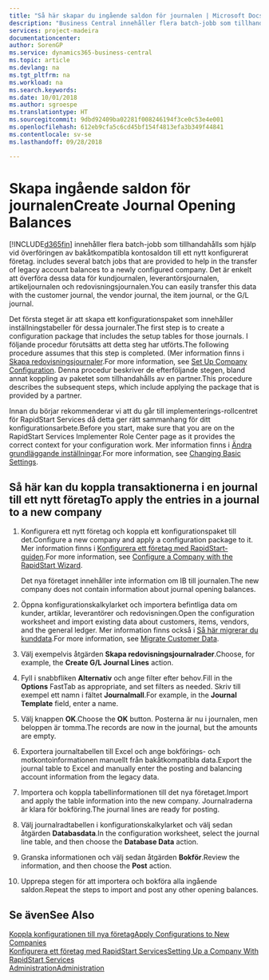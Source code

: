 ```yaml
---
title: "Så här skapar du ingående saldon för journalen | Microsoft Docs"
description: "Business Central innehåller flera batch-jobb som tillhandahålls som hjälp vid överföringen av bakåtkompatibla kontosaldon till ett nykonfigurerat företag. Du kan enkelt överföra data med bokföring i journaler."
services: project-madeira
documentationcenter: 
author: SorenGP
ms.service: dynamics365-business-central
ms.topic: article
ms.devlang: na
ms.tgt_pltfrm: na
ms.workload: na
ms.search.keywords: 
ms.date: 10/01/2018
ms.author: sgroespe
ms.translationtype: HT
ms.sourcegitcommit: 9dbd92409ba02281f008246194f3ce0c53e4e001
ms.openlocfilehash: 612eb9cfa5c6cd45bf154f4813efa3b349f44841
ms.contentlocale: sv-se
ms.lasthandoff: 09/28/2018

---
```

# <a name="create-journal-opening-balances"></a><span data-ttu-id="745b1-104">Skapa ingående saldon för journalen</span><span class="sxs-lookup"><span data-stu-id="745b1-104">Create Journal Opening Balances</span></span>
[!INCLUDE[d365fin](includes/d365fin_md.md)] <span data-ttu-id="745b1-105">innehåller flera batch-jobb som tillhandahålls som hjälp vid överföringen av bakåtkompatibla kontosaldon till ett nytt konfigurerat företag.</span><span class="sxs-lookup"><span data-stu-id="745b1-105"> includes several batch jobs that are provided to help in the transfer of legacy account balances to a newly configured company.</span></span> <span data-ttu-id="745b1-106">Det är enkelt att överföra dessa data för kundjournalen, leverantörsjournalen, artikeljournalen och redovisningsjournalen.</span><span class="sxs-lookup"><span data-stu-id="745b1-106">You can easily transfer this data with the customer journal, the vendor journal, the item journal, or the G/L journal.</span></span>

<span data-ttu-id="745b1-107">Det första steget är att skapa ett konfigurationspaket som innehåller inställningstabeller för dessa journaler.</span><span class="sxs-lookup"><span data-stu-id="745b1-107">The first step is to create a configuration package that includes the setup tables for those journals.</span></span> <span data-ttu-id="745b1-108">I följande procedur förutsätts att detta steg har utförts.</span><span class="sxs-lookup"><span data-stu-id="745b1-108">The following procedure assumes that this step is completed.</span></span> <span data-ttu-id="745b1-109">(Mer information finns i [Skapa redovisningsjournaler](admin-set-up-company-configuration.md).</span><span class="sxs-lookup"><span data-stu-id="745b1-109">For more information, see [Set Up Company Configuration](admin-set-up-company-configuration.md).</span></span> <span data-ttu-id="745b1-110">Denna procedur beskriver de efterföljande stegen, bland annat koppling av paketet som tillhandahålls av en partner.</span><span class="sxs-lookup"><span data-stu-id="745b1-110">This procedure describes the subsequent steps, which include applying the package that is provided by a partner.</span></span>  

<span data-ttu-id="745b1-111">Innan du börjar rekommenderar vi att du går till implementerings-rollcentret för RapidStart Services då detta ger rätt sammanhang för ditt konfigurationsarbete.</span><span class="sxs-lookup"><span data-stu-id="745b1-111">Before you start, make sure that you are on the RapidStart Services Implementer Role Center page as it provides the correct context for your configuration work.</span></span> <span data-ttu-id="745b1-112">Mer information finns i [Ändra grundläggande inställningar](ui-change-basic-settings.md).</span><span class="sxs-lookup"><span data-stu-id="745b1-112">For more information, see [Changing Basic Settings](ui-change-basic-settings.md).</span></span>

## <a name="to-apply-the-entries-in-a-journal-to-a-new-company"></a><span data-ttu-id="745b1-113">Så här kan du koppla transaktionerna i en journal till ett nytt företag</span><span class="sxs-lookup"><span data-stu-id="745b1-113">To apply the entries in a journal to a new company</span></span>  
1. <span data-ttu-id="745b1-114">Konfigurera ett nytt företag och koppla ett konfigurationspaket till det.</span><span class="sxs-lookup"><span data-stu-id="745b1-114">Configure a new company and apply a configuration package to it.</span></span> <span data-ttu-id="745b1-115">Mer information finns i [Konfigurera ett företag med RapidStart-guiden](admin-how-to-configure-a-company-with-the-rapidstart-wizard.md).</span><span class="sxs-lookup"><span data-stu-id="745b1-115">For more information, see [Configure a Company with the RapidStart Wizard](admin-how-to-configure-a-company-with-the-rapidstart-wizard.md).</span></span>  

    <span data-ttu-id="745b1-116">Det nya företaget innehåller inte information om IB till journalen.</span><span class="sxs-lookup"><span data-stu-id="745b1-116">The new company does not contain information about journal opening balances.</span></span>  

2. <span data-ttu-id="745b1-117">Öppna konfigurationskalkylarket och importera befintliga data om kunder, artiklar, leverantörer och redovisningen.</span><span class="sxs-lookup"><span data-stu-id="745b1-117">Open the configuration worksheet and import existing data about customers, items, vendors, and the general ledger.</span></span> <span data-ttu-id="745b1-118">Mer information finns också i [Så här migrerar du kunddata](admin-migrate-customer-data.md).</span><span class="sxs-lookup"><span data-stu-id="745b1-118">For more information, see [Migrate Customer Data](admin-migrate-customer-data.md).</span></span>  
3. <span data-ttu-id="745b1-119">Välj exempelvis åtgärden **Skapa redovisningsjournalrader**.</span><span class="sxs-lookup"><span data-stu-id="745b1-119">Choose, for example, the **Create G/L Journal Lines** action.</span></span>  
4. <span data-ttu-id="745b1-120">Fyll i snabbfliken **Alternativ** och ange filter efter behov.</span><span class="sxs-lookup"><span data-stu-id="745b1-120">Fill in the **Options** FastTab as appropriate, and set filters as needed.</span></span> <span data-ttu-id="745b1-121">Skriv till exempel ett namn i fältet **Journalmall**.</span><span class="sxs-lookup"><span data-stu-id="745b1-121">For example, in the **Journal Template** field, enter a name.</span></span>  
5. <span data-ttu-id="745b1-122">Välj knappen **OK**.</span><span class="sxs-lookup"><span data-stu-id="745b1-122">Choose the **OK** button.</span></span> <span data-ttu-id="745b1-123">Posterna är nu i journalen, men beloppen är tomma.</span><span class="sxs-lookup"><span data-stu-id="745b1-123">The records are now in the journal, but the amounts are empty.</span></span>  
6. <span data-ttu-id="745b1-124">Exportera journaltabellen till Excel och ange bokförings- och motkontoinformationen manuellt från bakåtkompatibla data.</span><span class="sxs-lookup"><span data-stu-id="745b1-124">Export the journal table to Excel and manually enter the posting and balancing account information from the legacy data.</span></span>
7. <span data-ttu-id="745b1-125">Importera och koppla tabellinformationen till det nya företaget.</span><span class="sxs-lookup"><span data-stu-id="745b1-125">Import and apply the table information into the new company.</span></span> <span data-ttu-id="745b1-126">Journalraderna är klara för bokföring.</span><span class="sxs-lookup"><span data-stu-id="745b1-126">The journal lines are ready for posting.</span></span>  
8. <span data-ttu-id="745b1-127">Välj journalradtabellen i konfigurationskalkylarket och välj sedan åtgärden **Databasdata**.</span><span class="sxs-lookup"><span data-stu-id="745b1-127">In the configuration worksheet, select the journal line table, and then choose the **Database Data** action.</span></span>  
9. <span data-ttu-id="745b1-128">Granska informationen och välj sedan åtgärden **Bokför**.</span><span class="sxs-lookup"><span data-stu-id="745b1-128">Review the information, and then choose the **Post** action.</span></span>  
10. <span data-ttu-id="745b1-129">Upprepa stegen för att importera och bokföra alla ingående saldon.</span><span class="sxs-lookup"><span data-stu-id="745b1-129">Repeat the steps to import and post any other opening balances.</span></span>  

## <a name="see-also"></a><span data-ttu-id="745b1-130">Se även</span><span class="sxs-lookup"><span data-stu-id="745b1-130">See Also</span></span>  
[<span data-ttu-id="745b1-131">Koppla konfigurationen till nya företag</span><span class="sxs-lookup"><span data-stu-id="745b1-131">Apply Configurations to New Companies</span></span>](admin-apply-configuration-to-new-companies.md)  
[<span data-ttu-id="745b1-132">Konfigurera ett företag med RapidStart Services</span><span class="sxs-lookup"><span data-stu-id="745b1-132">Setting Up a Company With RapidStart Services</span></span>](admin-set-up-a-company-with-rapidstart.md)  
[<span data-ttu-id="745b1-133">Administration</span><span class="sxs-lookup"><span data-stu-id="745b1-133">Administration</span></span>](admin-setup-and-administration.md)

